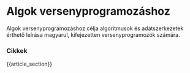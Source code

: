 # Algok versenyprogramozáshoz

Algok versenyprogramozáshoz célja algoritmusok és <blue>adatszerkezetek</blue> érthető leírása magyarul, 
kifejezetten versenyprogramozók számára.

### Cikkek
{{article_section}}